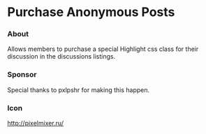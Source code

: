 # Purchase Anonymous Posts #

### About ###
Allows members to purchase a special Highlight css class for their discussion in the discussions listings.

### Sponsor ###
Special thanks to pxlpshr for making this happen.

### Icon ###
http://pixelmixer.ru/
